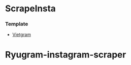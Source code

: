 # ScrapeInsta

### Template
  * [Vietgram](https://github.com/nomadcoders/vietgram)
# Ryugram-instagram-scraper
